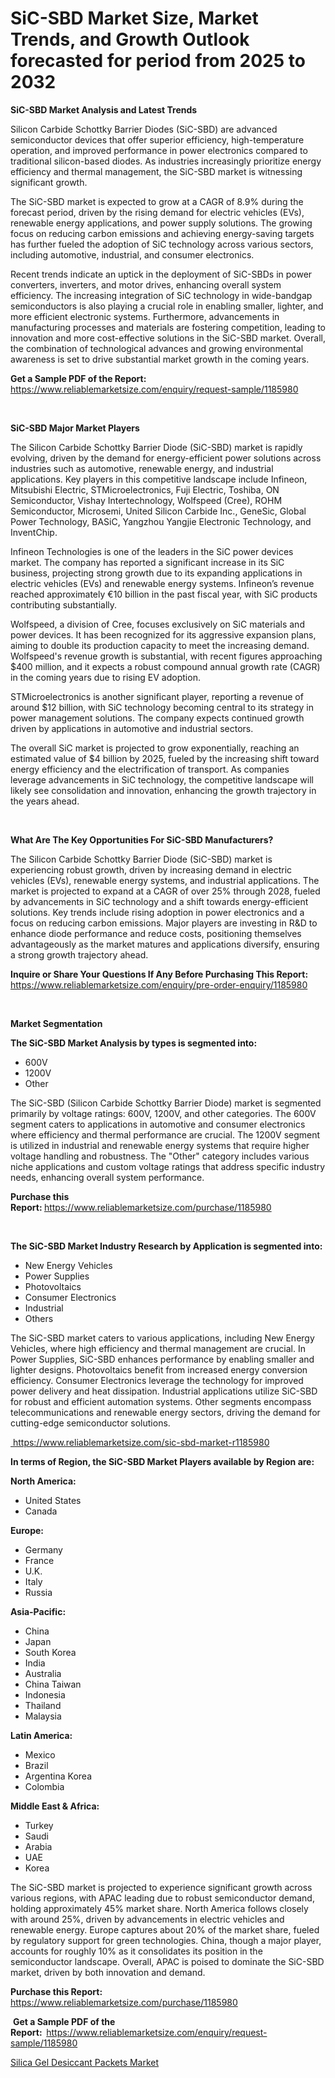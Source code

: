 <p><h1>SiC-SBD Market Size, Market Trends, and Growth Outlook forecasted for period from 2025 to 2032</h1></p><p><strong>SiC-SBD Market Analysis and Latest Trends</strong></p>
<p><p>Silicon Carbide Schottky Barrier Diodes (SiC-SBD) are advanced semiconductor devices that offer superior efficiency, high-temperature operation, and improved performance in power electronics compared to traditional silicon-based diodes. As industries increasingly prioritize energy efficiency and thermal management, the SiC-SBD market is witnessing significant growth.</p><p>The SiC-SBD market is expected to grow at a CAGR of 8.9% during the forecast period, driven by the rising demand for electric vehicles (EVs), renewable energy applications, and power supply solutions. The growing focus on reducing carbon emissions and achieving energy-saving targets has further fueled the adoption of SiC technology across various sectors, including automotive, industrial, and consumer electronics.</p><p>Recent trends indicate an uptick in the deployment of SiC-SBDs in power converters, inverters, and motor drives, enhancing overall system efficiency. The increasing integration of SiC technology in wide-bandgap semiconductors is also playing a crucial role in enabling smaller, lighter, and more efficient electronic systems. Furthermore, advancements in manufacturing processes and materials are fostering competition, leading to innovation and more cost-effective solutions in the SiC-SBD market. Overall, the combination of technological advances and growing environmental awareness is set to drive substantial market growth in the coming years.</p></p>
<p><strong>Get a Sample PDF of the Report:&nbsp;</strong> <a href="https://www.reliablemarketsize.com/enquiry/request-sample/1185980?utm_campaign=1832&utm_medium=2&utm_source=Github&utm_content=ia&utm_term=11012025&utm_id=sic-sbd">https://www.reliablemarketsize.com/enquiry/request-sample/1185980</a></p>
<p>&nbsp;</p>
<p><strong>SiC-SBD Major Market Players</strong></p>
<p><p>The Silicon Carbide Schottky Barrier Diode (SiC-SBD) market is rapidly evolving, driven by the demand for energy-efficient power solutions across industries such as automotive, renewable energy, and industrial applications. Key players in this competitive landscape include Infineon, Mitsubishi Electric, STMicroelectronics, Fuji Electric, Toshiba, ON Semiconductor, Vishay Intertechnology, Wolfspeed (Cree), ROHM Semiconductor, Microsemi, United Silicon Carbide Inc., GeneSic, Global Power Technology, BASiC, Yangzhou Yangjie Electronic Technology, and InventChip.</p><p>Infineon Technologies is one of the leaders in the SiC power devices market. The company has reported a significant increase in its SiC business, projecting strong growth due to its expanding applications in electric vehicles (EVs) and renewable energy systems. Infineon’s revenue reached approximately €10 billion in the past fiscal year, with SiC products contributing substantially.</p><p>Wolfspeed, a division of Cree, focuses exclusively on SiC materials and power devices. It has been recognized for its aggressive expansion plans, aiming to double its production capacity to meet the increasing demand. Wolfspeed's revenue growth is substantial, with recent figures approaching $400 million, and it expects a robust compound annual growth rate (CAGR) in the coming years due to rising EV adoption.</p><p>STMicroelectronics is another significant player, reporting a revenue of around $12 billion, with SiC technology becoming central to its strategy in power management solutions. The company expects continued growth driven by applications in automotive and industrial sectors.</p><p>The overall SiC market is projected to grow exponentially, reaching an estimated value of $4 billion by 2025, fueled by the increasing shift toward energy efficiency and the electrification of transport. As companies leverage advancements in SiC technology, the competitive landscape will likely see consolidation and innovation, enhancing the growth trajectory in the years ahead.</p></p>
<p>&nbsp;</p>
<p><strong>What Are The Key Opportunities For SiC-SBD Manufacturers?</strong></p>
<p><p>The Silicon Carbide Schottky Barrier Diode (SiC-SBD) market is experiencing robust growth, driven by increasing demand in electric vehicles (EVs), renewable energy systems, and industrial applications. The market is projected to expand at a CAGR of over 25% through 2028, fueled by advancements in SiC technology and a shift towards energy-efficient solutions. Key trends include rising adoption in power electronics and a focus on reducing carbon emissions. Major players are investing in R&D to enhance diode performance and reduce costs, positioning themselves advantageously as the market matures and applications diversify, ensuring a strong growth trajectory ahead.</p></p>
<p><strong>Inquire or Share Your Questions If Any Before Purchasing This Report:</strong> <a href="https://www.reliablemarketsize.com/enquiry/pre-order-enquiry/1185980?utm_campaign=1832&utm_medium=2&utm_source=Github&utm_content=ia&utm_term=11012025&utm_id=sic-sbd">https://www.reliablemarketsize.com/enquiry/pre-order-enquiry/1185980</a></p>
<p>&nbsp;</p>
<p><strong>Market Segmentation</strong></p>
<p><strong>The SiC-SBD Market Analysis by types is segmented into:</strong></p>
<p><ul><li>600V</li><li>1200V</li><li>Other</li></ul></p>
<p><p>The SiC-SBD (Silicon Carbide Schottky Barrier Diode) market is segmented primarily by voltage ratings: 600V, 1200V, and other categories. The 600V segment caters to applications in automotive and consumer electronics where efficiency and thermal performance are crucial. The 1200V segment is utilized in industrial and renewable energy systems that require higher voltage handling and robustness. The "Other" category includes various niche applications and custom voltage ratings that address specific industry needs, enhancing overall system performance.</p></p>
<p><strong>Purchase this Report:&nbsp;</strong><a href="https://www.reliablemarketsize.com/purchase/1185980?utm_campaign=1832&utm_medium=2&utm_source=Github&utm_content=ia&utm_term=11012025&utm_id=sic-sbd">https://www.reliablemarketsize.com/purchase/1185980</a></p>
<p>&nbsp;</p>
<p><strong>The SiC-SBD Market Industry Research by Application is segmented into:</strong></p>
<p><ul><li>New Energy Vehicles</li><li>Power Supplies</li><li>Photovoltaics</li><li>Consumer Electronics</li><li>Industrial</li><li>Others</li></ul></p>
<p><p>The SiC-SBD market caters to various applications, including New Energy Vehicles, where high efficiency and thermal management are crucial. In Power Supplies, SiC-SBD enhances performance by enabling smaller and lighter designs. Photovoltaics benefit from increased energy conversion efficiency. Consumer Electronics leverage the technology for improved power delivery and heat dissipation. Industrial applications utilize SiC-SBD for robust and efficient automation systems. Other segments encompass telecommunications and renewable energy sectors, driving the demand for cutting-edge semiconductor solutions.</p></p>
<p><a href="https://www.reliablemarketsize.com/sic-sbd-market-r1185980?utm_campaign=1832&utm_medium=2&utm_source=Github&utm_content=ia&utm_term=11012025&utm_id=sic-sbd">&nbsp;https://www.reliablemarketsize.com/sic-sbd-market-r1185980</a></p>
<p><strong>In terms of Region, the SiC-SBD Market Players available by Region are:</strong></p>
<p>
    <p> <strong> North America: </strong>
        <ul>
            <li>United States</li>
            <li>Canada</li>
        </ul>
        </p> 
    <p> <strong> Europe: </strong>
        <ul>
            <li>Germany</li>
            <li>France</li>
            <li>U.K.</li>
            <li>Italy</li>
            <li>Russia</li>
        </ul>
        </p> 
    <p> <strong> Asia-Pacific: </strong>
        <ul>
            <li>China</li>
            <li>Japan</li>
            <li>South Korea</li>
            <li>India</li>
            <li>Australia</li>
            <li>China Taiwan</li>
            <li>Indonesia</li>
            <li>Thailand</li>
            <li>Malaysia</li>
        </ul>
        </p> 
    <p> <strong> Latin America: </strong>
        <ul>
            <li>Mexico</li>
            <li>Brazil</li>
            <li>Argentina Korea</li>
            <li>Colombia</li>
        </ul>
        </p> 
    <p> <strong> Middle East & Africa: </strong>
        <ul>
            <li>Turkey</li>
            <li>Saudi</li>
            <li>Arabia</li>
            <li>UAE</li>
            <li>Korea</li>
        </ul>
    </p>
    </p>
<p><p>The SiC-SBD market is projected to experience significant growth across various regions, with APAC leading due to robust semiconductor demand, holding approximately 45% market share. North America follows closely with around 25%, driven by advancements in electric vehicles and renewable energy. Europe captures about 20% of the market share, fueled by regulatory support for green technologies. China, though a major player, accounts for roughly 10% as it consolidates its position in the semiconductor landscape. Overall, APAC is poised to dominate the SiC-SBD market, driven by both innovation and demand.</p></p>
<p><strong>Purchase this Report: </strong><a href="https://www.reliablemarketsize.com/purchase/1185980?utm_campaign=1832&utm_medium=2&utm_source=Github&utm_content=ia&utm_term=11012025&utm_id=sic-sbd">https://www.reliablemarketsize.com/purchase/1185980</a></p>
<p>&nbsp;<strong>Get a Sample PDF of the Report:&nbsp;&nbsp;</strong><a href="https://www.reliablemarketsize.com/enquiry/request-sample/1185980?utm_campaign=1832&utm_medium=2&utm_source=Github&utm_content=ia&utm_term=11012025&utm_id=sic-sbd">https://www.reliablemarketsize.com/enquiry/request-sample/1185980</a></p>
<p><strong></strong></p>
<p><p><a href="https://github.com/AKSHATREPORTPRIME/Market-Research-Report-List-6/blob/main/silica-gel-desiccant-packets-market.md?utm_campaign=1832&utm_medium=2&utm_source=Github&utm_content=ia&utm_term=11012025&utm_id=sic-sbd">Silica Gel Desiccant Packets Market</a></p></p>